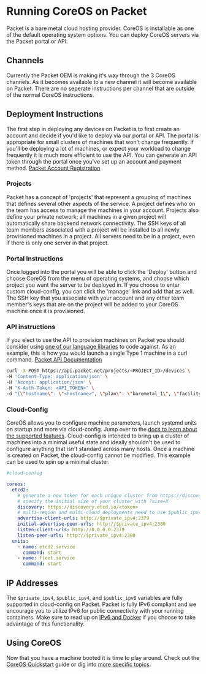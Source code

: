 # Running CoreOS on Packet 

Packet is a bare metal cloud hosting provider. CoreOS is installable as one of the default operating system options. You can deploy CoreOS servers via the Packet portal or API. 

## Channels
Currently the Packet OEM is making it's way through the 3 CoreOS channels. As it becomes available to a new channel it will become available on Packet. There are no seperate instructions per channel that are outside of the normal CoreOS instructions. 

## Deployment Instructions
The first step in deploying any devices on Packet is to first create an account and decide if you'd like to deploy via our portal or API. The portal is appropriate for small clusters of machines that won't change frequently. If you'll be deploying a lot of machines, or expect your workload to change frequently it is much more efficient to use the API. You can generate an API token through the portal once you've set up an account and payment method. [Packet Account Registration](https://app.packet.net/#/registration)

### Projects
Packet has a concept of 'projects' that represent a grouping of machines that defines several other aspects of the service. A project defines who on the team has access to manage the machines in your account. Projects also define your private network; all machines in a given project will automatically share backend network connectivity. The SSH keys of all team members associated with a project will be installed to all newly provisioned machines in a project. All servers need to be in a project, even if there is only one server in that project.

### Portal Instructions
Once logged into the portal you will be able to click the 'Deploy' button and choose CoreOS from the menu of operating systems, and choose which project you want the server to be deployed in. If you choose to enter custom cloud-config, you can click the 'manage' link and add that as well. The SSH key that you associate with your account and any other team member's keys that are on the project will be added to your CoreOS machine once it is provisioned.

### API instructions
If you elect to use the API to provision machines on Packet you should consider using [one of our language libraries](https://www.packet.net/dev/) to code against. As an example, this is how you would launch a single Type 1 machine in a curl command. [Packet API Documentation](https://www.packet.net/dev/api/)

```bash
curl -X POST https://api.packet.net/projects/<PROJECT_ID>/devices \
-H 'Content-Type: application/json' \
-H 'Accept: application/json' \
-H "X-Auth-Token: <API_TOKEN>" \
-d "{\"hostname\": \"<hostname>", \"plan\": \"baremetal_1\", \"facility\": \"ewr1\", \"operating_system\": \"coreos_alpha\"}"
```

### Cloud-Config

CoreOS allows you to configure machine parameters, launch systemd units on startup and more via cloud-config. Jump over to the [docs to learn about the supported features]({{site.baseurl}}/docs/cluster-management/setup/cloudinit-cloud-config). Cloud-config is intended to bring up a cluster of machines into a minimal useful state and ideally shouldn't be used to configure anything that isn't standard across many hosts. Once a machine is created on Packet, the cloud-config cannot be modified. This example can be used to spin up a minimal cluster.

```yaml
#cloud-config

coreos:
  etcd2:
    # generate a new token for each unique cluster from https://discovery.etcd.io/new?size=3
    # specify the initial size of your cluster with ?size=X
    discovery: https://discovery.etcd.io/<token>
    # multi-region and multi-cloud deployments need to use $public_ipv4
    advertise-client-urls: http://$private_ipv4:2379
    initial-advertise-peer-urls: http://$private_ipv4:2380
    listen-client-urls: http://0.0.0.0:2379
    listen-peer-urls: http://$private_ipv4:2380
  units:
    - name: etcd2.service
      command: start
    - name: fleet.service
      command: start
```

## IP Addresses

The `$private_ipv4`, `$public_ipv4`, and `$public_ipv6` variables are fully supported in cloud-config on Packet. Packet is fully IPv6 compliant and we encourage you to utilize IPv6 for public connectivity with your running containers. Make sure to read up on [IPv6 and Docker](https://docs.docker.com/articles/networking/#ipv6) if you choose to take advantage of this functionality.

## Using CoreOS

Now that you have a machine booted it is time to play around.
Check out the [CoreOS Quickstart]({{site.baseurl}}/docs/quickstart) guide or dig into [more specific topics]({{site.baseurl}}/docs).
